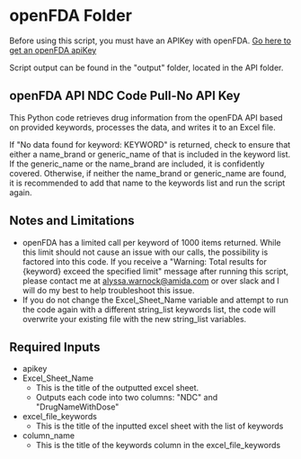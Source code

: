# openFDA Folder
Before using this script, you must have an APIKey with openFDA.  [Go here to get an openFDA apiKey](https://open.fda.gov/apis/authentication/)

Script output can be found in the "output" folder, located in the API folder. 

## openFDA API NDC Code Pull-No API Key
This Python code retrieves drug information from the openFDA API based on provided keywords, processes the data, and writes it to an Excel file.

If "No data found for keyword: KEYWORD" is returned, check to ensure that either a name_brand or generic_name of that is included in the keyword list.  If the generic_name or the name_brand are included, it is confidently covered.  Otherwise, if neither the name_brand or generic_name are found, it is recommended to add that name to the keywords list and run the script again. 

## Notes and Limitations
- openFDA has a limited call per keyword of 1000 items returned.  While this limit should not cause an issue with our calls, the possibility is factored into this code.  If you receive a "Warning: Total results for {keyword} exceed the specified limit" message after running this script, please contact me at alyssa.warnock@amida.com or over slack and I will do my best to help troubleshoot this issue. 
- If you do not change the Excel_Sheet_Name variable and attempt to run the code again with a different string_list keywords list, the code will overwrite your existing file with the new string_list variables. 

## Required Inputs
- apikey
- Excel_Sheet_Name
    - This is the title of the outputted excel sheet. 
    - Outputs each code into two columns: "NDC" and "DrugNameWithDose"
- excel_file_keywords 
    - This is the title of the inputted excel sheet with the list of keywords
- column_name 
    - This is the title of the keywords column in the excel_file_keywords 